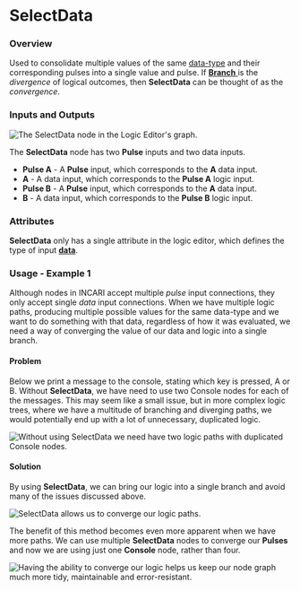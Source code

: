 # SelectData

### Overview

Used to consolidate multiple values of the same [data-type](../../../data-types/) and their corresponding pulses into a single value and pulse. If [**Branch** ](branch.md)is the _divergence_ of logical outcomes, then **SelectData** can be thought of as the _convergence_.

### Inputs and Outputs

![The SelectData node in the Logic Editor&apos;s graph.](../../../../.gitbook/assets/selectdata-node.png)

The **SelectData** node has two **Pulse** inputs and two data inputs.

* **Pulse A** - A **Pulse** input, which corresponds to the **A** data input.
* **A** - A data input, which corresponds to the **Pulse A** logic input.
* **Pulse B** - A **Pulse** input, which corresponds to the **A** data input.
* **B** - A data input, which corresponds to the **Pulse B** logic input.

### Attributes

**SelectData** only has a single attribute in the logic editor, which defines the type of input [**data**](../../../data-types/).

### Usage - Example 1

Although nodes in INCARI accept multiple _pulse_ input connections, they only accept single _data_ input connections. When we have multiple logic paths, producing multiple possible values for the same data-type and we want to do something with that data, regardless of how it was evaluated, we need a way of converging the value of our data and logic into a single branch.

#### Problem

Below we print a message to the console, stating which key is pressed, A or B. Without **SelectData**, we have need to use two Console nodes for each of the messages. This may seem like a small issue, but in more complex logic trees, where we have a multitude of branching and diverging paths, we would potentially end up with a lot of unnecessary, duplicated logic.

![Without using SelectData we need have two logic paths with duplicated Console nodes. ](../../../../.gitbook/assets/selectdata-problem%20%281%29.png)

#### Solution

By using **SelectData**, we can bring our logic into a single branch and avoid many of the issues discussed above.

![SelectData allows us to converge our logic paths.](../../../../.gitbook/assets/selectdata-solution.png)

The benefit of this method becomes even more apparent when we have more paths. We can use multiple **SelectData** nodes to converge our **Pulses** and now we are using just one **Console** node, rather than four.

![Having the ability to converge our logic helps us keep our node graph much more tidy, maintainable and error-resistant.](../../../../.gitbook/assets/selectdata-solution-2.png)

